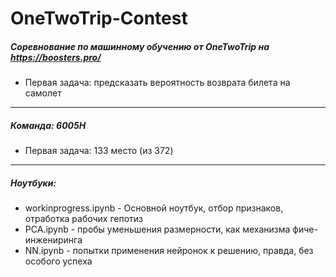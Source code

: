 # OneTwoTrip-Contest
##### Соревнование по машинному обучению от OneTwoTrip на https://boosters.pro/
- Первая задача: предсказать вероятность возврата билета на самолет
---
##### Команда: 6005H
- Первая задача: 133 место (из 372)
---
##### Ноутбуки:
- workinprogress.ipynb - Основной ноутбук, отбор признаков, отработка рабочих гепотиз
- PCA.ipynb - пробы уменьшения размерности, как механизма фиче-инжениринга
- NN.ipynb - попытки применения нейронок к решению, правда, без особого успеха
